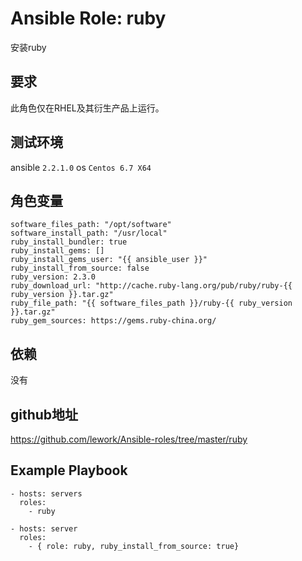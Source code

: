 # Ansible Role: ruby

安装ruby

## 要求

此角色仅在RHEL及其衍生产品上运行。

## 测试环境

ansible `2.2.1.0`
os `Centos 6.7 X64`

## 角色变量
    software_files_path: "/opt/software"
    software_install_path: "/usr/local"
    ruby_install_bundler: true
    ruby_install_gems: []
    ruby_install_gems_user: "{{ ansible_user }}"
    ruby_install_from_source: false
    ruby_version: 2.3.0
    ruby_download_url: "http://cache.ruby-lang.org/pub/ruby/ruby-{{ ruby_version }}.tar.gz"
    ruby_file_path: "{{ software_files_path }}/ruby-{{ ruby_version }}.tar.gz"
    ruby_gem_sources: https://gems.ruby-china.org/

## 依赖

没有

## github地址
https://github.com/lework/Ansible-roles/tree/master/ruby

## Example Playbook

    - hosts: servers
      roles:
        - ruby
        
    - hosts: server
      roles:
        - { role: ruby, ruby_install_from_source: true}